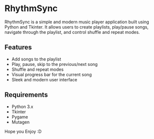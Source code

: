 # RhythmSync

RhythmSync is a simple and modern music player application built using Python and Tkinter.
It allows users to create playlists, play/pause songs, navigate through the playlist, and control shuffle and repeat modes.

## Features
- Add songs to the playlist
- Play, pause, skip to the previous/next song
- Shuffle and repeat modes
- Visual progress bar for the current song
- Sleek and modern user interface

## Requirements
- Python 3.x
- Tkinter
- Pygame
- Mutagen

Hope you Enjoy  :D
